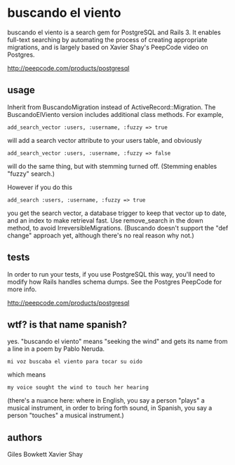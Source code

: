 buscando el viento
==================

buscando el viento is a search gem for PostgreSQL and Rails 3. It enables full-text searching by automating the process of creating appropriate migrations, and is largely based on Xavier Shay's PeepCode video on Postgres.

http://peepcode.com/products/postgresql

usage
-----

Inherit from BuscandoMigration instead of ActiveRecord::Migration. The BuscandoElViento version includes additional class methods. For example,

    add_search_vector :users, :username, :fuzzy => true

will add a search vector attribute to your users table, and obviously

    add_search_vector :users, :username, :fuzzy => false

will do the same thing, but with stemming turned off. (Stemming enables "fuzzy" search.)

However if you do this

    add_search :users, :username, :fuzzy => true

you get the search vector, a database trigger to keep that vector up to date, and an index to make retrieval fast. Use remove_search in the down method, to avoid IrreversibleMigrations. (Buscando doesn't support the "def change" approach yet, although there's no real reason why not.)

tests
-----

In order to run your tests, if you use PostgreSQL this way, you'll need to modify how Rails handles schema dumps. See the Postgres PeepCode for more info.

http://peepcode.com/products/postgresql

wtf? is that name spanish?
--------------------------

yes. "buscando el viento" means "seeking the wind" and gets its name from a line in a poem by Pablo Neruda.

    mi voz buscaba el viento para tocar su oido

which means

    my voice sought the wind to touch her hearing

(there's a nuance here: where in English, you say a person "plays" a musical instrument, in order to bring forth sound, in Spanish, you say a person "touches" a musical instrument.)

authors
-------

Giles Bowkett
Xavier Shay

